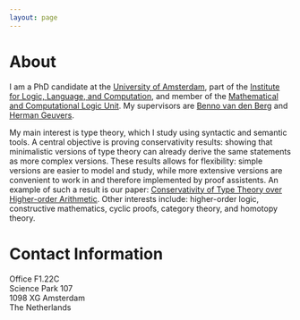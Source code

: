 ```yaml
---
layout: page
---
```


# About

I am a PhD candidate at the [University of Amsterdam](https://www.uva.nl/), part of the [Institute for Logic, Language, and Computation](https://www.illc.uva.nl/), and member of the [Mathematical and Computational Logic Unit](https://www.illc.uva.nl/Research/Organisation/Research-Units/MCL/).
My supervisors are [Benno van den Berg](https://staff.fnwi.uva.nl/b.vandenberg3/) and [Herman Geuvers](http://www.cs.ru.nl/~herman/).

My main interest is type theory, which I study using syntactic and semantic tools.
A central objective is proving conservativity results: showing that minimalistic versions of type theory can already derive the same statements as more complex versions.
These results allows for flexibility: simple versions are easier to model and study, while more extensive versions are convenient to work in and therefore implemented by proof assistents.
An example of such a result is our paper: [Conservativity of Type Theory over Higher-order Arithmetic](https://doi.org/10.4230/LIPIcs.CSL.2024.44).
Other interests include: higher-order logic, constructive mathematics, cyclic proofs, category theory, and homotopy theory.

# Contact Information

Office F1.22C \
Science Park 107 \
1098 XG Amsterdam \
The Netherlands
